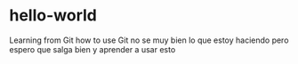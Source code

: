 hello-world
===========

Learning from Git how to use Git
no se muy bien lo que estoy haciendo pero espero que salga bien y aprender a usar esto
